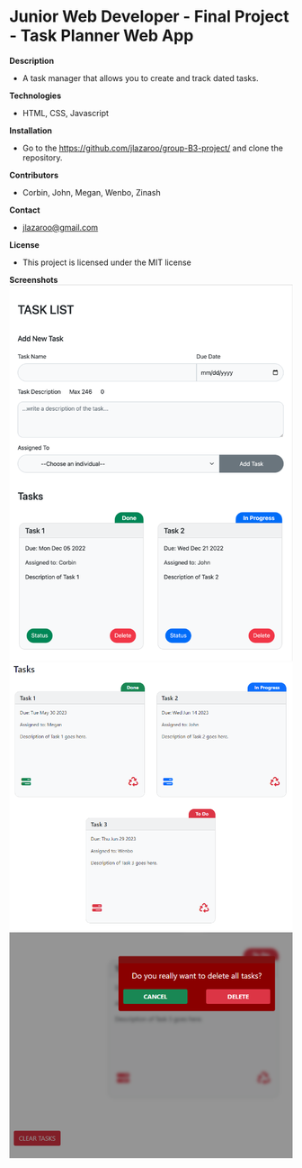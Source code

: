 
# Junior Web Developer - Final Project - Task Planner Web App


**Description**

* A task manager that allows you to create and track dated tasks.

**Technologies**

* HTML, CSS, Javascript

**Installation**

* Go to the https://github.com/jlazaroo/group-B3-project/ and clone the repository.

**Contributors**

* Corbin, John, Megan, Wenbo, Zinash

**Contact**
* jlazaroo@gmail.com

**License**

* This project is licensed under the MIT license

**Screenshots**
<img src="https://github.com/jlazaroo/group-B3-project/blob/a0f419ef2389c950b2dbdf268145c1a19955ed93/screenshot.png"></img>
<img src="https://github.com/jlazaroo/group-B3-project/blob/915a580b20a406b4967f5030209ed32db48d095b/icon-change.PNG"></img>
<img src="https://github.com/jlazaroo/group-B3-project/blob/915a580b20a406b4967f5030209ed32db48d095b/clear-tasks-overlay.PNG"></img>

